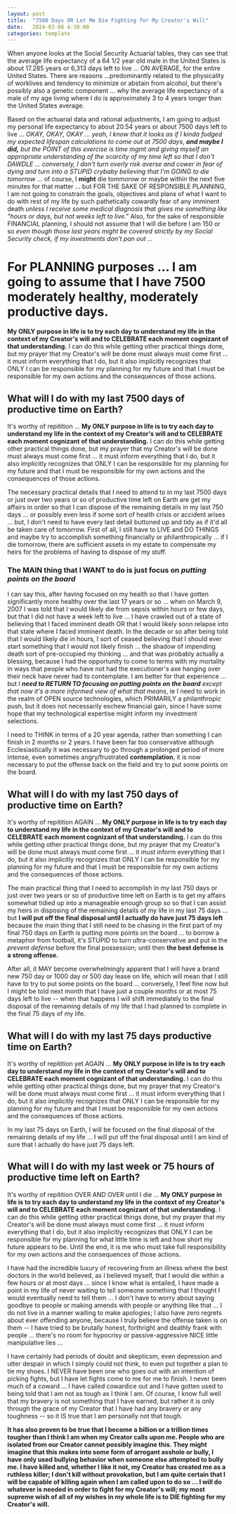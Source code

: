 ```yaml
---
layout: post
title:  "7500 Days OR Let Me Die Fighting for My Creator's Will"
date:   2024-03-08 4:30:00
categories: template
---
```



When anyone looks at the Social Security Actuarial tables, they can see that the average life expectancy of a 64 1/2 year old male in the United States is about 17.285 years or 6,313 days left to live ... ON AVERAGE, for the entire United States. There are reasons ...predominantly related to the physicality of worklives and tendency to minimize or abstain from alcohol, but there's possibly also a genetic component ... why the average life expectancy of a male of my age living where I do is approximately 3 to 4 years longer than the United States average.

Based on the actuarial data and rational adjustments, I am going to adjust my personal life expectancy to about 20.54 years or about 7500 days left to live ... *OKAY, OKAY, OKAY ... yeah, I know that it looks as if I kinda fudged my expected lifespan calculations to come out at 7500 days*, ***and maybe I did,*** *but the POINT of this exercise is time mgmt and giving myself an appropriate understanding of the scarcity of my time left so that I don't DAWDLE ... conversely, I don't turn overly risk averse and cower in fear of dying and turn into a STUPID crybaby believing that I'm GOING to die tomorrow* ... of course, I **might** die tommorow or maybe within the next five minutes for that matter ...  but FOR THE SAKE OF RESPONSIBLE PLANNING, I am not going to constrain the goals, objectives and plans of what I want to do with rest of my life by such pathetically cowardly fear of any imminent death *unless I receive some medical diagnosis that gives me something like "hours or days, but not weeks left to live."*  Also, for the sake of responsible FINANCIAL planning, I should not assume that I will die before I am 150 or so *even though those last years might be covered strictly by my Social Security check, if my investments don't pan out ...*

# For PLANNING purposes ... I am going to assume that I have 7500 moderately healthy, moderately productive days.

**My ONLY purpose in life is to try each day to understand my life in the context of my Creator's will and to CELEBRATE each moment cognizant of that understanding.** I can do this while getting other practical things done, but my prayer that my Creator's will be done must always must come first ... it must inform everything that I do, but it also implicitly recognizes that ONLY I can be responsible for my planning for my future and that I must be responsible for my own actions and the consequences of those actions.

## What will I do with my last 7500 days of productive time on Earth?

It's worthy of repitition ... **My ONLY purpose in life is to try each day to understand my life in the context of my Creator's will and to CELEBRATE each moment cognizant of that understanding.** I can do this while getting other practical things done, but my prayer that my Creator's will be done must always must come first ... it must inform everything that I do, but it also implicitly recognizes that ONLY I can be responsible for my planning for my future and that I must be responsible for my own actions and the consequences of those actions.

The necessary practical details that I need to attend to in my last 7500 days or just over two years or so of productive time left on Earth are get my affairs in order so that I can dispose of the remaining details in my last 750 days ... or possibly even less if some sort of health crisis or accident arises ... but, I don't need to have every last detail buttoned up and tidy as if it'd all be taken care of tomorrow. First of all, I still have to LIVE and DO THINGS and maybe try to accomplish something financially or philanthropically ... if I die tomorrow, there are sufficient assets in my estate to compensate my heirs for the problems of having to dispose of my stuff.

### The MAIN thing that I WANT to do is just focus on *putting points on the board*

I can say this, after having focused on my health so that I have gotten significantly more healthy over the last 17 years or so ... when on March 9, 2007 I was told that I would likely die from sepsis within hours or few days, but that I did not have a week left to live ... I have crawled out of a state of believing that I faced imminent death OR that I would likely soon relapse into that state where I faced imminent death. In the decade or so after being told that I would likely die in hours, I sort of ceased believing that I should ever start something that I would not likely finish ... the shadow of impending death sort of pre-occupied my thinking ... and that was probably actually a blessing, because I had the opportunity to come to terms with my mortality in ways that people who have not had the executioner's axe hanging over their neck have never had to contemplate. I am better for that experience ... but I ***need to RETURN TO focusing on putting points on the board*** *except that now it's a more informed view of what that means*, ie I need to work in the realm of OPEN source technologies, which PRIMARILY a philanthropic push, but it does not necessarily eschew financial gain, since I have some hope that my technological expertise might inform my investment selections.

I need to THINK in terms of a 20 year agenda, rather than something I can finish in 2 months or 2 years. I have been far too conservative although Ecclesiastically it was necessary to go through a prolonged period of more intense, even sometimes angry/frustrated **contemplation**, it is now necessary to put the offense back on the field and try to put some points on the board.

## What will I do with my last 750 days of productive time on Earth?

It's worthy of repitition AGAIN ... **My ONLY purpose in life is to try each day to understand my life in the context of my Creator's will and to CELEBRATE each moment cognizant of that understanding.** I can do this while getting other practical things done, but my prayer that my Creator's will be done must always must come first ... it must inform everything that I do, but it also implicitly recognizes that ONLY I can be responsible for my planning for my future and that I must be responsible for my own actions and the consequences of those actions.

The main practical thing that I need to accomplish in my last 750 days or just over two years or so of productive time left on Earth is to get my affairs somewhat tidied up into a manageable enough group so so that I can assist my heirs in disposing of the remaining details of my life in my last 75 days ... but **I will put off the final disposal until I actually do have just 75 days left** because the main thing that I still need to be chasing in the first part of my final 750 days on Earth is putting more points on the board ... to borrow a metaphor from football, it's STUPID to turn ultra-conservative and put in the *prevent defense* before the final possession; until then **the best defense is a strong offense.**

After all, it MAY become overwhelmingly apparent that I will have a brand new 750 day or 1000 day or 500 day lease on life, which will mean that I still have to try to put some points on the board ... conversely, I feel fine now but I might be told next month that I have just a couple months or at most 75 days left to live -- when that happens I will shift immediately to the final disposal of the remaining details of my life that I had planned to complete in the final 75 days of my life.

## What will I do with my last 75 days productive time on Earth?

It's worthy of repitition yet AGAIN ... **My ONLY purpose in life is to try each day to understand my life in the context of my Creator's will and to CELEBRATE each moment cognizant of that understanding.** I can do this while getting other practical things done, but my prayer that my Creator's will be done must always must come first ... it must inform everything that I do, but it also implicitly recognizes that ONLY I can be responsible for my planning for my future and that I must be responsible for my own actions and the consequences of those actions.

In my last 75 days on Earth, I will be focused on the final disposal of the remaining details of my life ... I will put off the final disposal until I am kind of sure that I actually do have just 75 days left.

## What will I do with my last week or 75 hours of productive time left on Earth?

It's worthy of repitition OVER AND OVER until I die ... **My ONLY purpose in life is to try each day to understand my life in the context of my Creator's will and to CELEBRATE each moment cognizant of that understanding.** I can do this while getting other practical things done, but my prayer that my Creator's will be done must always must come first ... it must inform everything that I do, but it also implicitly recognizes that ONLY I can be responsible for my planning for what little time is left and how short my future appears to be. Until the end, it is me who must take full responsibility for my own actions and the consequences of those actions.

I have had the incredible luxury of recovering from an illness where the best doctors in the world believed, as I believed myself, that I would die within a few hours or at most days ... since I know what is entailed, I have made a point in my life of never waiting to tell someone something that I thought I would eventually need to tell them ... I don't have to worry about saying goodbye to people or making amends with people or anything like that ... I do not live in a manner waiting to make apologies; I also have zero regrets about ever offending anyone, because I truly believe the offense taken is on them -- I have tried to be brutally honest, forthright and deathly frank with people ... there's no room for hypocrisy or passive-aggressive NICE little manipulative lies ... 

I have certainly had periods of doubt and skepticsm, even depression and utter despair in which I simply could not think, to even put together a plan to tie my shoes. I NEVER have been one who goes out with an intention of picking fights, but I have let fights come to me for me to finish. I never been much of a coward ... I have called cowardice out and I have gotten used to being told that I am not as tough as I think I am. Of course, I know full well that my bravery is not something that I have earned, but rather it is only through the grace of my Creator that I have had any bravery or any toughness -- so it IS true that I am personally not that tough.

**It has also proven to be true that I become a billion or a trillion times tougher than I think I am when my Creator calls upon me.  People who are isolated from our Creator cannot possibly imagine this. They might imagine that this makes into some form of arrogant asshole or bully, I have only used bullying behavior when someone else attempted to bully me. I have killed and, whether I like it not, my Creator has created me as a ruthless killer; I don't kill without provokation, but I am quite certain that I will be capable of killing again when I am called upon to do so ... I will do whatever is needed in order to fight for my Creator's will; my most supreme wish of all of my wishes in my whole life is to DIE fighting for my Creator's will.**
